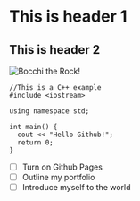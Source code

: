# This is header 1
## This is header 2

![Bocchi the Rock!](https://upload.wikimedia.org/wikipedia/en/0/08/Bocchi_The_Rock%21_volume_1_cover.jpg)

```
//This is a C++ example
#include <iostream>

using namespace std;

int main() {
  cout << "Hello Github!";
  return 0;
}
```

- [ ] Turn on Github Pages
- [ ] Outline my portfolio
- [ ] Introduce myself to the world 
